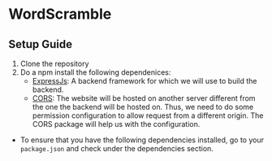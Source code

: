 # WordScramble
## Setup Guide
1. Clone the repository
2. Do a npm install the following dependenices:
    * [ExpressJs](https://www.npmjs.com/package/express): A backend framework for which we will use to build the backend.
    * [CORS](https://www.npmjs.com/package/cors): The website will be hosted on another server different from the one the backend will be hosted on. Thus, we need to do some permission configuration to allow request from a different origin. The CORS package will help us with the configuration.
- To ensure that you have the following dependencies installed, go to your `package.json` and check under the dependencies section.

